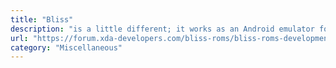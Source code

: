 ```yaml
---
title: "Bliss"
description: "is a little different; it works as an Android emulator for PC via virtual machine."
url: "https://forum.xda-developers.com/bliss-roms/bliss-roms-development/x86-bliss-x86-pc-s-t3534657"
category: "Miscellaneous"
---
```

